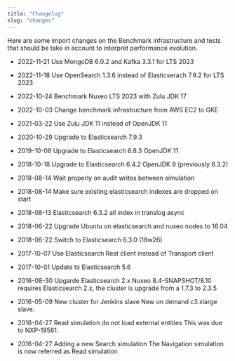 ```yaml
---
title: "Changelog"
slug: "changes"
---
```


Here are some import changes on the Benchmark infrastructure and tests that
should be take in account to interpret performance evolution.

- 2022-11-21 Use MongoDB 6.0.2 and Kafka 3.3.1 for LTS 2023


- 2022-11-18 Use OpenSearch 1.3.6 instead of Elasticserach 7.9.2 for LTS 2023


- 2022-10-24 Benchmark Nuxeo LTS 2023 with Zulu JDK 17


- 2022-10-03 Change benchmark infrastructure from AWS EC2 to GKE


- 2021-03-22 Use Zulu JDK 11 instead of OpenJDK 11


- 2020-10-29 Upgrade to Elasticsearch 7.9.3


- 2019-10-08 Upgrade to Elasticsearch 6.8.3 OpenJDK 11


- 2018-10-18 Upgrade to Elasticsearch 6.4.2 OpenJDK 8 (previously 6.3.2)


- 2018-08-14 Wait properly on audit writes between simulation


- 2018-08-14 Make sure existing elasticsearch indexes are dropped on start


- 2018-08-13 Elasticsearch 6.3.2 all index in translog async


- 2018-06-22 Upgrade Ubuntu on elasticsearch and nuxeo nodes to 16.04


- 2018-06-22 Switch to Elasticsearch 6.3.0 (18w26)


- 2017-10-07 Use Elasticsearch Rest client instead of Transport client


- 2017-10-01 Update to Elasticsearch 5.6


- 2016-08-30 Upgarde Elasticsearch 2.x
  Nuxeo 8.4-SNAPSHOT/8.10 requires Elasticsearch 2.x, the cluster is upgrade from a 1.7.3 to 2.3.5


- 2016-05-09 New cluster for Jenkins slave
  New on demand c3.xlarge slave.


- 2016-04-27 Read simulation do not load external entities
  This was due to NXP-19581.


- 2016-04-27 Adding a new Search simulation
  The Navigation simulation is now referred as Read simulation


